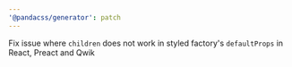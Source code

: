 ```yaml
---
'@pandacss/generator': patch
---
```


Fix issue where `children` does not work in styled factory's `defaultProps` in React, Preact and Qwik
